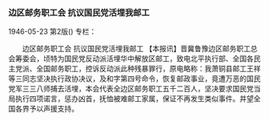 ### 边区邮务职工会  抗议国民党活埋我邮工

1946-05-23
第2版()
专栏：

　　边区邮务职工会
    抗议国民党活埋我邮工
    【本报讯】晋冀鲁豫边区邮务职工总会筹委会，顷特为国民党反动派活埋华中解放区邮工，致电北平执行部、全国各民主党派、全国邮务职工，控诉反动派此种残暴罪行，原电略称：我萧铜县邮工王祥等三同志坚决执行政协决议，及和字第四号命令，恢复邮政事业，竟遭万恶的国民党军三三八师捕去活埋，本会代表全边区邮务职工五千二百人，坚决要求国民党当局执行四项诺言，惩办凶首，抚恤被难邮工家属，保证不再发生类似事件。并望全国各界予以声援支持。
